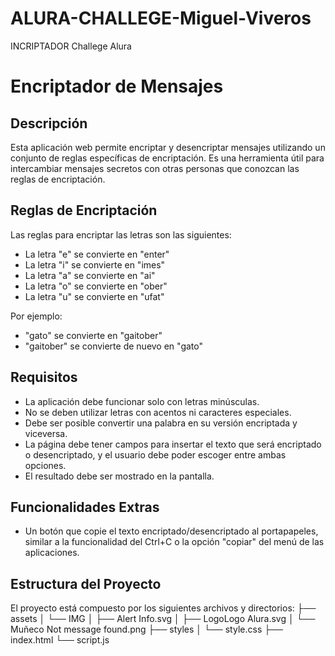 # ALURA-CHALLEGE-Miguel-Viveros
INCRIPTADOR Challege Alura
# Encriptador de Mensajes

## Descripción

Esta aplicación web permite encriptar y desencriptar mensajes utilizando un conjunto de reglas específicas de encriptación. Es una herramienta útil para intercambiar mensajes secretos con otras personas que conozcan las reglas de encriptación.

## Reglas de Encriptación

Las reglas para encriptar las letras son las siguientes:
- La letra "e" se convierte en "enter"
- La letra "i" se convierte en "imes"
- La letra "a" se convierte en "ai"
- La letra "o" se convierte en "ober"
- La letra "u" se convierte en "ufat"

Por ejemplo:
- "gato" se convierte en "gaitober"
- "gaitober" se convierte de nuevo en "gato"

## Requisitos

- La aplicación debe funcionar solo con letras minúsculas.
- No se deben utilizar letras con acentos ni caracteres especiales.
- Debe ser posible convertir una palabra en su versión encriptada y viceversa.
- La página debe tener campos para insertar el texto que será encriptado o desencriptado, y el usuario debe poder escoger entre ambas opciones.
- El resultado debe ser mostrado en la pantalla.

## Funcionalidades Extras

- Un botón que copie el texto encriptado/desencriptado al portapapeles, similar a la funcionalidad del Ctrl+C o la opción "copiar" del menú de las aplicaciones.

## Estructura del Proyecto

El proyecto está compuesto por los siguientes archivos y directorios:
├── assets
│ └── IMG
│ ├── Alert Info.svg
│ ├── LogoLogo Alura.svg
│ └── Muñeco Not message found.png
├── styles
│ └── style.css
├── index.html
└── script.js



